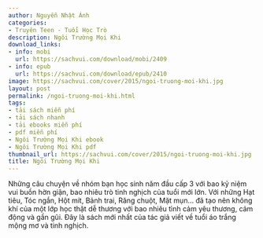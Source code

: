 ```yaml
---
author: Nguyễn Nhật Ánh
categories:
- Truyên Teen - Tuổi Học Trò
description: Ngôi Trường Mọi Khi
download_links:
- info: mobi
  url: https://sachvui.com/download/mobi/2409
- info: epub
  url: https://sachvui.com/download/epub/2410
image: https://sachvui.com/cover/2015/ngoi-truong-moi-khi.jpg
layout: post
permalink: /ngoi-truong-moi-khi.html
tags:
- tải sách miễn phí
- tải sách nhanh
- tải ebooks miễn phí
- pdf miễn phí
- Ngôi Trường Mọi Khi ebook
- Ngôi Trường Mọi Khi pdf
thumbnail_url: https://sachvui.com/cover/2015/ngoi-truong-moi-khi.jpg
title: Ngôi Trường Mọi Khi
---
```


 <div class="item-desc text-justify"> <p>Những câu chuyện về nhóm bạn học sinh năm đầu cấp 3 với bao kỷ niệm vui buồn hờn giận, bao nhiêu trò tinh nghịch của tuổi mới lớn. Với những Hạt tiêu, Tóc ngắn, Hột mít, Bảnh trai, Răng chuột, Mặt mụn… đã tạo nên không khí của một lớp học thật dễ thương với bao nhiêu tình cảm yêu thương, cảm động và gần gũi. Đây là sách mới nhất của tác giả viết về tuổi áo trắng mộng mơ và tinh nghịch.</p><p> </p><p> </p> </div>